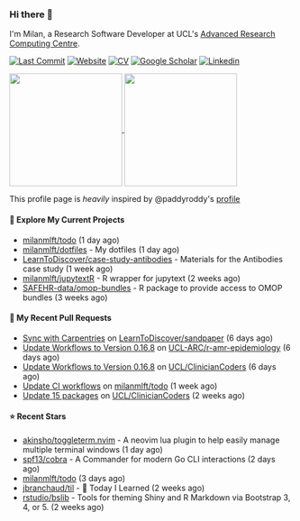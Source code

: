 ### Hi there 👋

I'm Milan, a Research Software Developer at UCL's [Advanced Research Computing
Centre](https://www.ucl.ac.uk/advanced-research-computing/advanced-research-computing-centre).

[![Last Commit](https://img.shields.io/github/last-commit/milanmlft/milanmlft?label=updated)](https://github.com/milanmlft)
[![Website](https://img.shields.io/badge/GitHub%20Pages-222?logo=githubpages&logoColor=fff&style=for-the-badge&style=flat)](https://milanmlft.dev)
[![CV](https://img.shields.io/badge/CV-PDF-pink.svg)](https://milanmlft.netlify.app/uploads/resume.pdf)
[![Google Scholar](https://img.shields.io/badge/Google%20Scholar-4285F4?logo=googlescholar&logoColor=fff&style=for-the-badge&style=flat)](https://scholar.google.com/citations?user=LwW40HQAAAAJ&hl=en)
[![Linkedin](https://img.shields.io/badge/LinkedIn-0A66C2?logo=linkedin&logoColor=fff&style=for-the-badge&style=flat)](http://www.linkedin.com/in/milan-malfait)


<a href="https://github.com/milanmlft/milanmlft#gh-dark-mode-only">
  <img height=200 align="center" src="https://github-readme-stats-paddyroddy.vercel.app/api?username=milanmlft&disable_animations=true&hide_border=true&hide_title=true&include_all_commits=true&rank_icon=github&show=prs_merged,reviews&show_icons=true&theme=tokyonight" />
</a>


<a href="https://github.com/milanmlft/milanmlft#gh-light-mode-only">
  <img height=200 align="center" src="https://github-readme-stats-paddyroddy.vercel.app/api?username=milanmlft&disable_animations=true&hide_border=true&hide_title=true&include_all_commits=true&rank_icon=github&show=prs_merged,reviews&show_icons=true&theme=default" />
</a>

This profile page is _heavily_ inspired by @paddyroddy's [profile](https://github.com/paddyroddy/paddyroddy)

#### 👷 Explore My Current Projects

- [milanmlft/todo](https://github.com/milanmlft/todo)
  (1 day ago)
- [milanmlft/dotfiles](https://github.com/milanmlft/dotfiles) - My dotfiles
  (1 day ago)
- [LearnToDiscover/case-study-antibodies](https://github.com/LearnToDiscover/case-study-antibodies) - Materials for the Antibodies case study
  (1 week ago)
- [milanmlft/jupytextR](https://github.com/milanmlft/jupytextR) - R wrapper for jupytext
  (2 weeks ago)
- [SAFEHR-data/omop-bundles](https://github.com/SAFEHR-data/omop-bundles) - R package to provide access to OMOP bundles
  (3 weeks ago)

#### 🔨 My Recent Pull Requests

- [Sync with Carpentries](https://github.com/LearnToDiscover/sandpaper/pull/114) on [LearnToDiscover/sandpaper](https://github.com/LearnToDiscover/sandpaper)
  (6 days ago)
- [Update Workflows to Version 0.16.8](https://github.com/UCL-ARC/r-amr-epidemiology/pull/34) on [UCL-ARC/r-amr-epidemiology](https://github.com/UCL-ARC/r-amr-epidemiology)
  (6 days ago)
- [Update Workflows to Version 0.16.8](https://github.com/UCL/ClinicianCoders/pull/50) on [UCL/ClinicianCoders](https://github.com/UCL/ClinicianCoders)
  (6 days ago)
- [Update CI workflows](https://github.com/milanmlft/todo/pull/2) on [milanmlft/todo](https://github.com/milanmlft/todo)
  (1 week ago)
- [Update 15 packages](https://github.com/UCL/ClinicianCoders/pull/49) on [UCL/ClinicianCoders](https://github.com/UCL/ClinicianCoders)
  (2 weeks ago)

#### ⭐ Recent Stars

- [akinsho/toggleterm.nvim](https://github.com/akinsho/toggleterm.nvim) - A neovim lua plugin to help easily manage multiple terminal windows
  (1 day ago)
- [spf13/cobra](https://github.com/spf13/cobra) - A Commander for modern Go CLI interactions
  (2 days ago)
- [milanmlft/todo](https://github.com/milanmlft/todo)
  (3 days ago)
- [jbranchaud/til](https://github.com/jbranchaud/til) - :memo: Today I Learned
  (2 weeks ago)
- [rstudio/bslib](https://github.com/rstudio/bslib) - Tools for theming Shiny and R Markdown via Bootstrap 3, 4, or 5.
  (2 weeks ago)
